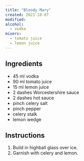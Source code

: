 ```yaml
---
title: "Bloody Mary"
created: 2021-10-07
modified:
alcohol:
  - vodka
mixers:
  - tomato juice
  - lemon juice
---
```



## Ingredients

- 45 ml vodka
- 90 ml tomato juice
- 15 ml lemon juice
- 2 dashes Worcestershire sauce
- 2 dashes hot sauce
- pinch celery salt
- pinch pepper
- celery stalk
- lemon wedge

## Instructions

1. Build in highball glass over ice.
2. Garnish with celery and lemon.
